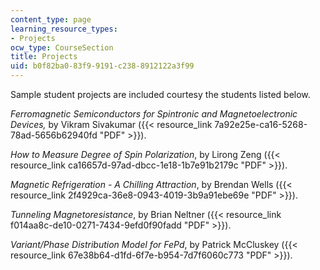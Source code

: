 ```yaml
---
content_type: page
learning_resource_types:
- Projects
ocw_type: CourseSection
title: Projects
uid: b0f82ba0-83f9-9191-c238-8912122a3f99
---
```


Sample student projects are included courtesy the students listed below.

_Ferromagnetic Semiconductors for Spintronic and Magnetoelectronic Devices,_ by Vikram Sivakumar ({{< resource_link 7a92e25e-ca16-5268-78ad-5656b62940fd "PDF" >}}).

_How to Measure Degree of Spin Polarization_, by Lirong Zeng ({{< resource_link ca16657d-97ad-dbcc-1e18-1b7e91b2179c "PDF" >}}).

_Magnetic Refrigeration - A Chilling Attraction_, by Brendan Wells ({{< resource_link 2f4929ca-36e8-0943-4019-3b9a91ebe69e "PDF" >}}).

_Tunneling Magnetoresistance_, by Brian Neltner ({{< resource_link f014aa8c-de10-0271-7434-9efd0f90fadd "PDF" >}}).

_Variant/Phase Distribution Model for FePd_, by Patrick McCluskey ({{< resource_link 67e38b64-d1fd-6f7e-b954-7d7f6060c773 "PDF" >}}).